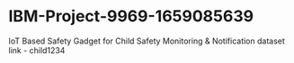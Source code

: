 # IBM-Project-9969-1659085639
IoT Based Safety Gadget for Child Safety Monitoring &amp; Notification
dataset link - child1234
